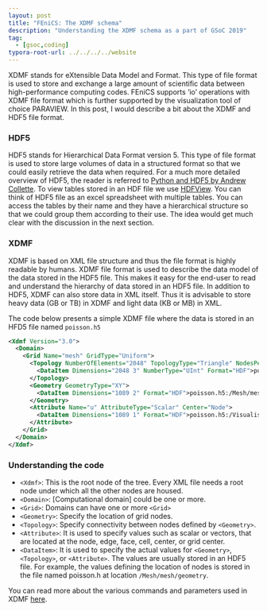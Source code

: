 ```yaml
---
layout: post
title: "FEniCS: The XDMF schema"
description: "Understanding the XDMF schema as a part of GSoC 2019"
tag: 
  - [gsoc,coding]
typora-root-url: ../../../../website
---
```


XDMF stands for eXtensible Data Model and Format. This type of file format is used to store and exchange a large amount of scientific data between high-performance computing codes. FEniCS supports ‘io’ operations with XDMF file format which is further supported by the visualization tool of choice PARAVIEW. In this post, I would describe a bit about the XDMF and HDF5 file format.

### HDF5

HDF5 stands for Hierarchical Data Format version 5. This type of file format is used to store large volumes of data in a structured format so that we could easily retrieve the data when required. For a much more detailed overview of HDF5, the reader is referred to [Python and HDF5 by Andrew Collette](https://www.oreilly.com/library/view/python-and-hdf5/9781491944981/ch01.html). To view tables stored in an HDF file we use [HDFView](https://www.hdfgroup.org/downloads/hdfview/). You can think of HDF5 file as an excel spreadsheet with multiple tables. You can access the tables by their name and they have a hierarchical structure so that we could group them according to their use. The idea would get much clear with the discussion in the next section.

### XDMF

XDMF is based on XML file structure and thus the file format is highly readable by humans. XDMF file format is used to describe the data model of the data stored in the HDF5 file. This makes it easy for the end-user to read and understand the hierarchy of data stored in an HDF5 file. In addition to HDF5, XDMF can also store data in XML itself. Thus it is advisable to store heavy data (GB or TB) in XDMF and light data (KB or MB) in XML.

The code below presents a simple XDMF file where the data is stored in an HFD5 file named `poisson.h5`

```xml
<Xdmf Version="3.0">
  <Domain>
    <Grid Name="mesh" GridType="Uniform">
      <Topology NumberOfElements="2048" TopologyType="Triangle" NodesPerElement="3">
        <DataItem Dimensions="2048 3" NumberType="UInt" Format="HDF">poisson.h5:/Mesh/mesh/topology</DataItem>
      </Topology>
      <Geometry GeometryType="XY">
        <DataItem Dimensions="1089 2" Format="HDF">poisson.h5:/Mesh/mesh/geometry</DataItem>
      </Geometry>
      <Attribute Name="u" AttributeType="Scalar" Center="Node">
        <DataItem Dimensions="1089 1" Format="HDF">poisson.h5:/VisualisationVector/0</DataItem>
      </Attribute>
    </Grid>
  </Domain>
</Xdmf>
```

### Understanding the code

- `<Xdmf>`: This is the root node of the tree. Every XML file needs a root node under which all the other nodes are housed.
- `<Domain>`: [Computational domain] could be one or more.
- `<Grid>`: Domains can have one or more `<Grid>`
- `<Geometry>`: Specify the location of grid nodes.
- `<Topology>`: Specify connectivity between nodes defined by `<Geometry>`.
- `<Attribute>`: It is used to specify values such as scalar or vectors, that are located at the node, edge, face, cell, center, or grid center.
- `<DataItem>`: It is used to specify the actual values for `<Geometry>`, `<Topology>`, or `<Attribute>`. The values are usually stored in an HDF5 file. For example, the values defining the location of nodes is stored in the file named poisson.h at location `/Mesh/mesh/geometry`.

You can read more about the various commands and parameters used in XDMF [here](http://www.xdmf.org/index.php/XDMF_Model_and_Format).
